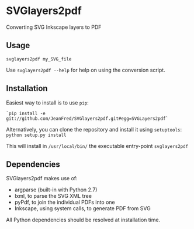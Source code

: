 SVGlayers2pdf
=============

Converting SVG Inkscape layers to PDF


Usage
-----

`svglayers2pdf my_SVG_file`

Use `svglayers2pdf --help` for help on using the conversion script.


Installation
------------

Easiest way to install is to use `pip`:

    `pip install -e git://github.com/JeanFred/SVGlayers2pdf.git#egg=SVGLayers2pdf`

Alternatively, you can clone the repository and install it using `setuptools`:
    `python setup.py install`

This will install in `/usr/local/bin/` the executable entry-point `svglayers2pdf`


Dependencies
------------

SVGlayers2pdf makes use of:
- argparse (built-in with Python 2.7)
- lxml, to parse the SVG XML tree
- pyPdf, to join the individual PDFs into one
- Inkscape, using system calls, to generate PDF from SVG

All Python dependencies should be resolved at installation time.
